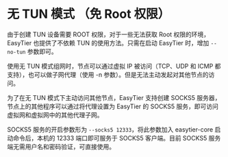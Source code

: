 # 无 TUN 模式 （免 Root 权限）

由于创建 TUN 设备需要 ROOT 权限，对于一些无法获取 Root 权限的环境，EasyTier 也提供了不依赖 TUN 的使用方法。只需在启动 EasyTier 时，增加 `--no-tun` 参数即可。

使用无 TUN 模式组网时，节点可以通过虚拟 IP 被访问（TCP、UDP 和 ICMP 都支持），也可以做子网代理（使用 -n 参数）。但是无法主动发起对其他节点的访问。

为了在无 TUN 模式下主动访问其他节点，EasyTier 支持创建 SOCKS5 服务器，节点上的其他程序可以通过将代理设置为 EasyTier 的 SOCKS5 服务，即可访问虚拟网和虚拟网中的其他代理子网。

SOCKS5 服务的开启参数形为 `--socks5 12333`，将此参数加入 easytier-core 启动命令后，本机的 12333 端口即可服务于 SOCKS5 客户端。目前 SOCKS5 服务端无需用户名和密码验证，可直接使用。
